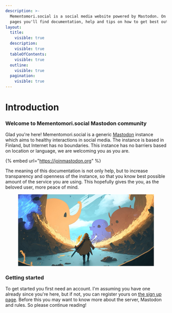 ```yaml
---
description: >-
  Mementomori.social is a social media website powered by Mastodon. On these
  pages you'll find documentation, help and tips on how to get best out of it.
layout:
  title:
    visible: true
  description:
    visible: true
  tableOfContents:
    visible: true
  outline:
    visible: true
  pagination:
    visible: true
---
```


# Introduction

### Welcome to Mementomori.social Mastodon community

Glad you're here! Mementomori.social is a generic [Mastodon](https://joinmastodon.org/) instance which aims to healthy interactions in social media. The instance is based in Finland, but Internet has no boundaries. This instance has no barriers based on location or language, we are welcoming you as you are.

{% embed url="https://joinmastodon.org" %}

The meaning of this documentation is not only help, but to increase transparency and openness of the instance, so that you know best possible amount of the service you are using. This hopefully gives the you, as the beloved user, more peace of mind.

<figure><img src=".gitbook/assets/image (5).png" alt=""><figcaption></figcaption></figure>

### Getting started

To get started you first need an account. I'm assuming you have one already since you're here, but if not, you can register yours on [the sign up page](https://mementomori.social/auth/sign\_up). Before this you may want to know more about the server, Mastodon and rules. So please continue reading!
